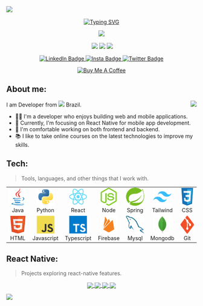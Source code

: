 <img src="https://capsule-render.vercel.app/api?type=waving&color=timeGradient&height=100&width=100%&section=header" />

<p align="center">
   <a href="https://git.io/typing-svg"><img src="https://readme-typing-svg.demolab.com?font=Roboto&weight=800&size=28&pause=1000&color=2F81F7&center=true&vCenter=true&repeat=false&random=false&width=500&lines=Eduardo+Rebelo+Degan" alt="Typing SVG" /></a>
</p>

<p align="center">
    <img src="https://media.giphy.com/media/oNCpIxCAH73epNPQ1g/giphy.gif" width="150"/>
</p>

<p align="center">
  <img src="https://komarev.com/ghpvc/?username=edegan-furb&style=circle&color=4cae4c" alt="">
  <img src="https://img.shields.io/badge/Age-23-31b0d5" />
  <img src="https://img.shields.io/badge/Lives-Blumenau%20%E2%80%93%20SC-e69500" />
  <img src="https://img.shields.io/badge/Languages-English%20%26%20Portuguese-c9302c" />
</p>

<p align="center">
  <a href="https://www.linkedin.com/in/eduardo-rebelo-degan">
    <img src="https://img.shields.io/badge/LinkedIn-blue?style=for-the-badge&logo=linkedin&logoColor=white" alt="LinkedIn Badge">
  </a>
  <a href="https://www.instagram.com/edugao/">
    <img src="https://img.shields.io/badge/Instagram-%23E4405F?style=for-the-badge&logo=Instagram&logoColor=white" alt="Insta Badge">
  </a>
   <a href="https://twitter.com/EduDegan">
    <img src="https://img.shields.io/badge/Twitter-black?style=for-the-badge&logo=X&logoColor=white" alt="Twitter Badge">
  </a>
</p>

<p align="center">
  <a href="https://www.buymeacoffee.com/edegan" target="_blank">
    <img src="https://cdn.buymeacoffee.com/buttons/default-orange.png" alt="Buy Me A Coffee" height="41" width="174">
  </a>
</p>

<h2 align="left">About me:</h2>

<a align="right">
  <img src="https://github-readme-stats.vercel.app/api/top-langs/?username=edegan-furb&layout=compact&theme=github_dark" align="right" />
</a>

I am Developer from <img src="https://cdn-icons-png.flaticon.com/512/197/197386.png" width="13"/> Brazil. 

- 👨‍💻 I'm a developer who enjoys building web and mobile applications.
- 🎯 Currently, I'm focusing on React Native for mobile app development.
- 📌 I'm comfortable working on both frontend and backend.
- 📚 I like to take online courses on the latest technologies to improve my skills.


<h2 align="left">Tech:</h2>

> Tools, languages, and other things that I work with.

<table align="center">
  <tr align="center">
    <td align="center" width="96">
      <a>
        <img src="https://github.com/devicons/devicon/blob/master/icons/java/java-original.svg" width="48" height="48" alt="Java" />
      </a>
      <br>Java
    </td>
     <td align="center" width="96">
      <a>
        <img src="https://github.com/devicons/devicon/blob/master/icons/python/python-original.svg" width="48" height="48" alt="Python" />
      </a>
      <br>Python
    </td>
    <td align="center" width="96">
      <a>
        <img src="https://github.com/devicons/devicon/blob/master/icons/react/react-original.svg" width="48" height="48" alt="React" />
      </a>
      <br>React
    </td>
     <td align="center" width="96">
      <a>
        <img src="https://github.com/devicons/devicon/blob/master/icons/nodejs/nodejs-original.svg" width="48" height="48" alt="Node" />
      </a>
      <br>Node
    </td>
    </td>
    <td align="center" width="96">
      <a>
        <img src="https://github.com/devicons/devicon/blob/master/icons/spring/spring-original.svg" width="48" height="48" alt="Spring" />
      </a>
      <br>Spring
    </td>
     <td align="center" width="96">
      <a>
        <img src="https://github.com/devicons/devicon/blob/master/icons/tailwindcss/tailwindcss-plain.svg" width="48" height="48" alt="Tailwind" />
      </a>
      <br>Tailwind
    </td>
  <td align="center" width="96">
      <a>
        <img src="https://github.com/devicons/devicon/blob/master/icons/css3/css3-original.svg" width="48" height="48" alt="CSS" />
      </a>
      <br>CSS
    </td>
  </tr>
  <tr align="center">
     <td align="center" width="96">
      <a>
        <img src="https://github.com/devicons/devicon/blob/master/icons/html5/html5-original.svg" width="48" height="48" alt="HTML" />
      </a>
      <br>HTML
    </td>
  </td>
     <td align="center" width="96">
      <a>
        <img src="https://github.com/devicons/devicon/blob/master/icons/javascript/javascript-original.svg" width="48" height="48" alt="javascript" />
      </a>
      <br>Javascript
    </td>
   <td align="center" width="96">
      <a>
        <img src="https://github.com/devicons/devicon/blob/master/icons/typescript/typescript-original.svg" width="48" height="48" alt="typescript" />
      </a>
      <br>Typescript
    </td>
  <td align="center" width="96">
      <a>
        <img src="https://github.com/devicons/devicon/blob/master/icons/firebase/firebase-plain.svg" width="48" height="48" alt="firebase" />
      </a>
      <br>Firebase
    </td>
  <td align="center" width="96">
      <a>
        <img src="https://github.com/devicons/devicon/blob/master/icons/mysql/mysql-original.svg" width="48" height="48" alt="mysql" />
      </a>
      <br>Mysql
    </td>
  <td align="center" width="96">
      <a>
        <img src="https://github.com/devicons/devicon/blob/master/icons/mongodb/mongodb-original.svg" width="48" height="48" alt="mongodb" />
      </a>
      <br>Mongodb
    </td>
  <td align="center" width="96">
      <a>
        <img src="https://github.com/devicons/devicon/blob/master/icons/git/git-original.svg" width="48" height="48" alt="git" />
      </a>
      <br>Git
    </td>
  </tr>
</table>

<h2 align="left">React Native:</h2>

> Projects exploring react-native features.
<p align="center">
<a href="https://github.com/edegan-furb/CourseGoalApp">
  <img align="center" src="https://github-readme-stats.vercel.app/api/pin/?username=edegan-furb&repo=CourseGoalApp&theme=github_dark" />
</a>
<a href="https://github.com/edegan-furb/GuessNumberGameApp">
  <img align="center" src="https://github-readme-stats.vercel.app/api/pin/?username=edegan-furb&repo=GuessNumberGameApp&theme=github_dark" />
</a>
<a href="https://github.com/edegan-furb/MealsApp">
  <img align="center" src="https://github-readme-stats.vercel.app/api/pin/?username=edegan-furb&repo=MealsApp&theme=github_dark" />
</a>
<a href="https://github.com/edegan-furb/ExpenseTrackerApp">
  <img align="center" src="https://github-readme-stats.vercel.app/api/pin/?username=edegan-furb&repo=ExpenseTrackerApp&theme=github_dark" />
</a>
</p>

<img src="https://capsule-render.vercel.app/api?type=waving&color=timeGradient&height=100&width=100%&section=footer" />
